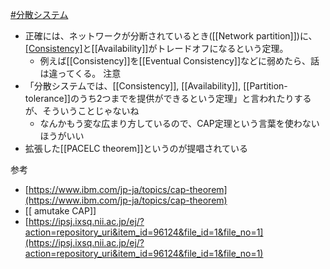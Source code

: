 [#分散システム](分散システム)
- 正確には、ネットワークが分断されているとき([[Network partition]])に、[[Consistency]]([[Linearizability]])と[[Availability]]がトレードオフになるという定理。
	- 例えば[[Consistency]]を[[Eventual Consistency]]などに弱めたら、話は違ってくる。
注意
- 「分散システムでは、[[Consistency]], [[Availability]], [[Partition-tolerance]]のうち2つまでを提供ができるという定理」と言われたりするが、そういうことじゃないね
	- なんかもう変な広まり方しているので、CAP定理という言葉を使わないほうがいい
- 拡張した[[PACELC theorem]]というのが提唱されている

参考
- [https://www.ibm.com/jp-ja/topics/cap-theorem](https://www.ibm.com/jp-ja/topics/cap-theorem)
- [[ amutake CAP]]
- [https://ipsj.ixsq.nii.ac.jp/ej/?action=repository_uri&item_id=96124&file_id=1&file_no=1](https://ipsj.ixsq.nii.ac.jp/ej/?action=repository_uri&item_id=96124&file_id=1&file_no=1)
